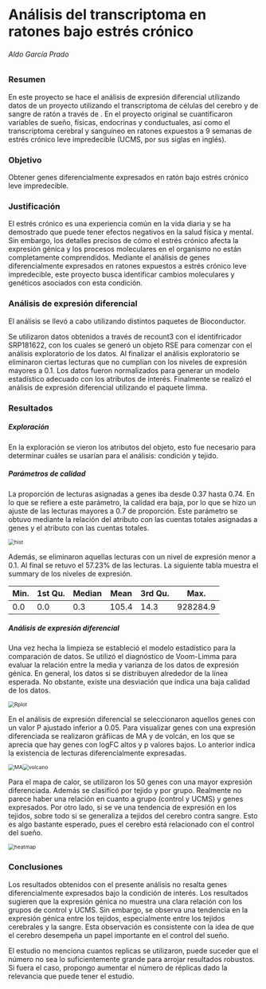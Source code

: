 # Análisis del transcriptoma en ratones bajo estrés crónico

###### Aldo García Prado

### Resumen

En este proyecto se hace el análisis de expresión diferencial utilizando datos de un proyecto utilizando el transcriptoma de células del cerebro y de sangre de ratón a través de . En el proyecto original se cuantificaron variables de sueño, físicas, endocrinas y conductuales, así como el transcriptoma cerebral y sanguíneo en ratones expuestos a 9 semanas de estrés crónico leve impredecible (UCMS, por sus siglas en inglés).

### Objetivo

Obtener genes diferencialmente expresados en ratón bajo estrés crónico leve impredecible.

### Justificación

El estrés crónico es una experiencia común en la vida diaria y se ha demostrado que puede tener efectos negativos en la salud física y mental. Sin embargo, los detalles precisos de cómo el estrés crónico afecta la expresión génica y los procesos moleculares en el organismo no están completamente comprendidos. Mediante el análisis de genes diferencialmente expresados en ratones expuestos a estrés crónico leve impredecible, este proyecto busca identificar cambios moleculares y genéticos asociados con esta condición. 

### Análisis de expresión diferencial

El análisis se llevó a cabo utilizando distintos paquetes de Bioconductor. 

Se utilizaron datos obtenidos a través de recount3 con el identifricador SRP181622, con los cuales se generó un objeto RSE para comenzar con el análisis exploratorio de los datos. Al finalizar el análisis exploratorio se eliminaron ciertas lecturas que no cumplían con los niveles de expresión mayores a 0.1. Los datos fueron normalizados para generar un modelo estadístico adecuado con los atributos de interés. Finalmente se realizó el análisis de expresión diferencial utilizando el paquete limma. 

### Resultados

##### Exploración

En la exploración se vieron los atributos del objeto, esto fue necesario para determinar cuáles se usarían para el análisis: condición y tejido.

##### Parámetros de calidad

La proporción de lecturas asignadas a genes iba desde 0.37 hasta 0.74. En lo que se refiere a este parámetro, la calidad era baja, por lo que se hizo un ajuste de las lecturas mayores a 0.7 de proporción. Este parámetro se obtuvo mediante la relación del atributo con las cuentas totales asignadas a genes y el atributo con las cuentas totales.             

<img src="C:\Users\Aldo Garcia Prado\Desktop\ciencias_genomicas\semestre_4\rna_seq\plots\hist.png" alt="hist" style="zoom:75%;" />

Además, se eliminaron aquellas lecturas con un nivel de expresión menor a 0.1. Al final se retuvo el 57.23% de las lecturas. La siguiente tabla muestra el summary de los niveles de expresión.

| Min. | 1st Qu. | Median | Mean  | 3rd Qu. | Max.     |
| ---- | ------- | ------ | ----- | ------- | -------- |
| 0.0  | 0.0     | 0.3    | 105.4 | 14.3    | 928284.9 |

##### Análisis de expresión diferencial

Una vez hecha la limpieza se estableció el modelo estadístico para la comparación de datos. Se utilizó el diagnóstico de Voom-Limma para evaluar la relación entre la media y varianza de los datos de expresión génica. En general, los datos si se distribuyen alrededor de la línea esperada. No obstante, existe una desviación que indica una baja calidad de los datos.

<img src="C:\Users\Aldo Garcia Prado\Desktop\ciencias_genomicas\semestre_4\rna_seq\plots\Rplot.png" alt="Rplot" style="zoom:75%;" />

En el análisis de expresión diferencial se seleccionaron aquellos genes con un valor P ajustado inferior a 0.05. Para visualizar genes con una expresión diferenciada se realizaron gráfiicas de MA y de volcán, en los que se aprecia que hay genes con logFC altos y p valores bajos. Lo anterior indica la existencia de lecturas diferencialmente expresadas.

<img src="C:\Users\Aldo Garcia Prado\Desktop\ciencias_genomicas\semestre_4\rna_seq\plots\MA.png" alt="MA" style="zoom:75%;" /><img src="C:\Users\Aldo Garcia Prado\Desktop\ciencias_genomicas\semestre_4\rna_seq\plots\volcano.png" alt="volcano" style="zoom:75%;" />

Para el mapa de calor, se utilizaron los 50 genes con una mayor expresión diferenciada. Además se clasificó por tejido y por grupo. Realmente no parece haber una relación en cuanto a grupo (control y UCMS) y genes expresados. Por otro lado, si se ve una tendencia de expresión en los tejidos, sobre todo si se generaliza a tejidos del cerebro contra sangre. Esto es algo bastante esperado, pues el cerebro está relacionado con el control del sueño. 

<img src="C:\Users\Aldo Garcia Prado\Desktop\ciencias_genomicas\semestre_4\rna_seq\plots\heatmap.png" alt="heatmap" style="zoom:75%;" />

### Conclusiones

Los resultados obtenidos con el presente análisis no resalta genes diferencialmente expresados bajo la condición de interés. Los resultados sugieren que la expresión génica no muestra una clara relación con los grupos de control y UCMS. Sin embargo, se observa una tendencia en la expresión génica entre los tejidos, especialmente entre los tejidos cerebrales y la sangre. Esta observación es consistente con la idea de que el cerebro desempeña un papel importante en el control del sueño.

El estudio no menciona cuantos replicas se utilizaron, puede suceder que el número no sea lo suficientemente grande para arrojar resultados robustos. Si fuera el caso, propongo aumentar el número de réplicas dado la relevancia que puede tener el estudio.